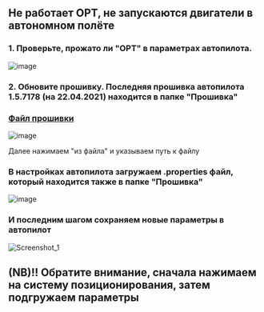 ## Не работает OPT, не запускаются двигатели в автономном полёте

### 1. Проверьте, прожато ли "OPT" в параметрах автопилота.

![image](https://user-images.githubusercontent.com/37597315/115717706-1a2afc00-a383-11eb-98e7-c51d0c3d5f2a.png)

### 2. Обновите прошивку. Последняя прошивка автопилота 1.5.7178 (на 22.04.2021) находится в папке "Прошивка"

### [Файл прошивки](Прошивка/pioneer_lua-education-v12-boot_gs_dev-1.6.7178-113a71fd6.bin)

![image](https://user-images.githubusercontent.com/37597315/115718093-7857df00-a383-11eb-8a04-38c04f53757b.png)

Далее нажимаем "из файла" и указываем путь к файлу

### В настройках автопилота загружаем .properties файл, который находится также в папке "Прошивка"

![image](https://user-images.githubusercontent.com/37597315/115718468-cd93f080-a383-11eb-88a3-7cd56cab3172.png)

### И последним шагом сохраняем новые параметры в автопилот

![Screenshot_1](https://user-images.githubusercontent.com/37597315/120635820-8f571a00-c475-11eb-9bdf-6ea0bc3039dc.jpg)

## (NB)!! Обратите внимание, сначала нажимаем на систему позиционирования, затем подгружаем параметры
